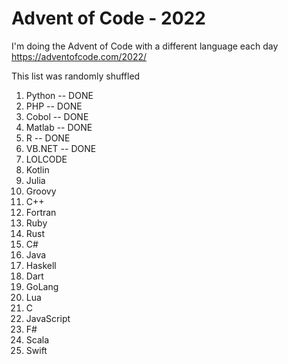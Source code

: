 # Advent of Code - 2022 

I'm doing the Advent of Code with a different language each day
https://adventofcode.com/2022/

This list was randomly shuffled
1. Python -- DONE
2. PHP -- DONE
3. Cobol -- DONE
4. Matlab -- DONE
5. R -- DONE
6. VB.NET -- DONE
7. LOLCODE
8. Kotlin
9. Julia
10. Groovy
11. C++
12. Fortran
13. Ruby
14. Rust
15. C#
16. Java
17. Haskell
18. Dart
19. GoLang
20. Lua
21. C
22. JavaScript
23. F#
24. Scala
25. Swift
